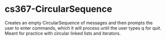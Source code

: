cs367-CircularSequence
======================

Creates an empty CircularSequence of messages and then prompts the user to enter commands, which it will process until the user types q for quit.  Meant for practice with circular linked lists and iterators.
